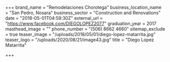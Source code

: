 +++
brand_name = "Remodelaciones Chorotega"
business_location_name = "San Pedro, Nosara"
business_sector = "Construction and Renovations"
date = "2018-05-01T04:59:30Z"
external_url = "https://www.facebook.com/DIEGOLOPEZ2077"
graduation_year = 2017
masthead_image = ""
phone_number = "(506) 8662 4660"
sitemap_exclude = true
teaser_image = "/uploads/2018/05/01/diego-lopez-matarrita.jpg"
teaser_logo = "/uploads/2020/08/21/image43.jpg"
title = "Diego Lopez Matarrita"

+++
